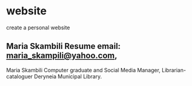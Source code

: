 # website
create a personal website

Maria Skambili Resume
email: maria_skampili@yahoo.com, 
---
Maria Skambili Computer graduate and Social Media Manager, Librarian- cataloguer Deryneia Municipal Library.


